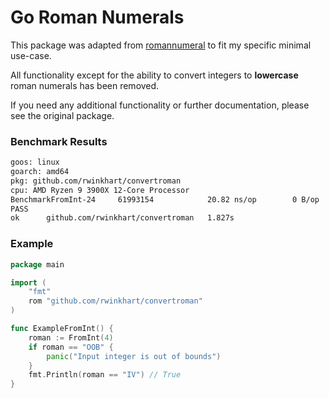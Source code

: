 # Go Roman Numerals

This package was adapted from [romannumeral](https://github.com/brandenc40/romannumeral) to fit my specific minimal use-case.

All functionality except for the ability to convert integers to **lowercase** roman numerals has been removed.

If you need any additional functionality or further documentation, please see the original package.

### Benchmark Results

```sh
goos: linux
goarch: amd64
pkg: github.com/rwinkhart/convertroman
cpu: AMD Ryzen 9 3900X 12-Core Processor
BenchmarkFromInt-24    	61993154	        20.82 ns/op	       0 B/op	       0 allocs/op
PASS
ok  	github.com/rwinkhart/convertroman	1.827s
```

### Example

```go
package main

import (
	"fmt"
	rom "github.com/rwinkhart/convertroman"
)

func ExampleFromInt() {
	roman := FromInt(4)
	if roman == "OOB" {
		panic("Input integer is out of bounds")
	}
	fmt.Println(roman == "IV") // True
}
```
